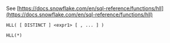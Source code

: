 See [https://docs.snowflake.com/en/sql-reference/functions/hll](https://docs.snowflake.com/en/sql-reference/functions/hll)
```
HLL( [ DISTINCT ] <expr1> [ , ... ] )

HLL(*)
```
